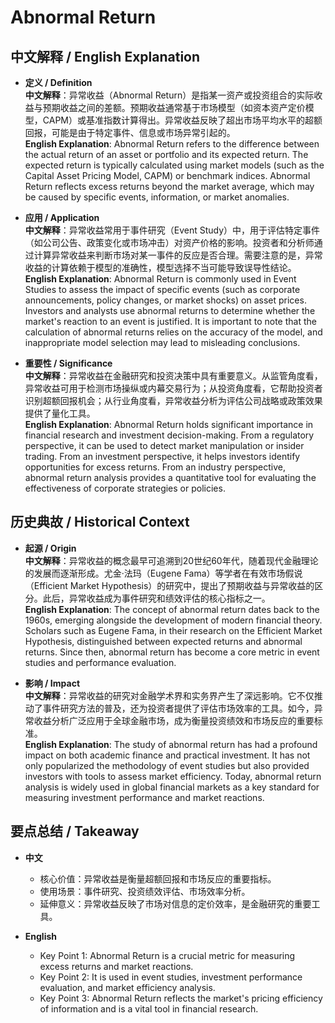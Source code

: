 # Abnormal Return

## 中文解释 / English Explanation

* **定义 / Definition**  
  **中文解释**：异常收益（Abnormal Return）是指某一资产或投资组合的实际收益与预期收益之间的差额。预期收益通常基于市场模型（如资本资产定价模型，CAPM）或基准指数计算得出。异常收益反映了超出市场平均水平的超额回报，可能是由于特定事件、信息或市场异常引起的。  
  **English Explanation**: Abnormal Return refers to the difference between the actual return of an asset or portfolio and its expected return. The expected return is typically calculated using market models (such as the Capital Asset Pricing Model, CAPM) or benchmark indices. Abnormal Return reflects excess returns beyond the market average, which may be caused by specific events, information, or market anomalies.

* **应用 / Application**  
  **中文解释**：异常收益常用于事件研究（Event Study）中，用于评估特定事件（如公司公告、政策变化或市场冲击）对资产价格的影响。投资者和分析师通过计算异常收益来判断市场对某一事件的反应是否合理。需要注意的是，异常收益的计算依赖于模型的准确性，模型选择不当可能导致误导性结论。  
  **English Explanation**: Abnormal Return is commonly used in Event Studies to assess the impact of specific events (such as corporate announcements, policy changes, or market shocks) on asset prices. Investors and analysts use abnormal returns to determine whether the market's reaction to an event is justified. It is important to note that the calculation of abnormal returns relies on the accuracy of the model, and inappropriate model selection may lead to misleading conclusions.

* **重要性 / Significance**  
  **中文解释**：异常收益在金融研究和投资决策中具有重要意义。从监管角度看，异常收益可用于检测市场操纵或内幕交易行为；从投资角度看，它帮助投资者识别超额回报机会；从行业角度看，异常收益分析为评估公司战略或政策效果提供了量化工具。  
  **English Explanation**: Abnormal Return holds significant importance in financial research and investment decision-making. From a regulatory perspective, it can be used to detect market manipulation or insider trading. From an investment perspective, it helps investors identify opportunities for excess returns. From an industry perspective, abnormal return analysis provides a quantitative tool for evaluating the effectiveness of corporate strategies or policies.

## 历史典故 / Historical Context

* **起源 / Origin**  
  **中文解释**：异常收益的概念最早可追溯到20世纪60年代，随着现代金融理论的发展而逐渐形成。尤金·法玛（Eugene Fama）等学者在有效市场假说（Efficient Market Hypothesis）的研究中，提出了预期收益与异常收益的区分。此后，异常收益成为事件研究和绩效评估的核心指标之一。  
  **English Explanation**: The concept of abnormal return dates back to the 1960s, emerging alongside the development of modern financial theory. Scholars such as Eugene Fama, in their research on the Efficient Market Hypothesis, distinguished between expected returns and abnormal returns. Since then, abnormal return has become a core metric in event studies and performance evaluation.

* **影响 / Impact**  
  **中文解释**：异常收益的研究对金融学术界和实务界产生了深远影响。它不仅推动了事件研究方法的普及，还为投资者提供了评估市场效率的工具。如今，异常收益分析广泛应用于全球金融市场，成为衡量投资绩效和市场反应的重要标准。  
  **English Explanation**: The study of abnormal return has had a profound impact on both academic finance and practical investment. It has not only popularized the methodology of event studies but also provided investors with tools to assess market efficiency. Today, abnormal return analysis is widely used in global financial markets as a key standard for measuring investment performance and market reactions.

## 要点总结 / Takeaway

* **中文**  
  - 核心价值：异常收益是衡量超额回报和市场反应的重要指标。  
  - 使用场景：事件研究、投资绩效评估、市场效率分析。  
  - 延伸意义：异常收益反映了市场对信息的定价效率，是金融研究的重要工具。

* **English**  
  - Key Point 1: Abnormal Return is a crucial metric for measuring excess returns and market reactions.  
  - Key Point 2: It is used in event studies, investment performance evaluation, and market efficiency analysis.  
  - Key Point 3: Abnormal Return reflects the market's pricing efficiency of information and is a vital tool in financial research.
